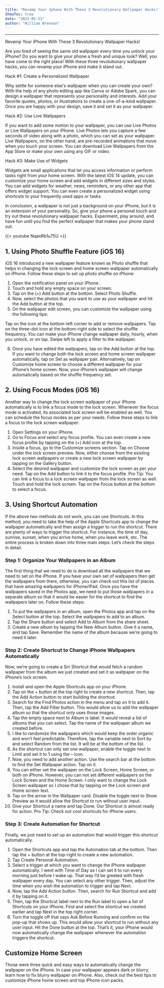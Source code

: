```yaml
---
title: "Revamp Your Iphone With These 3 Revolutionary Wallpaper Hacks!"
ShowToc: true 
date: "2023-05-23"
author: "William Brennan"
---
```

*****
Revamp Your iPhone With These 3 Revolutionary Wallpaper Hacks!

Are you tired of seeing the same old wallpaper every time you unlock your iPhone? Do you want to give your phone a fresh and unique look? Well, you have come to the right place! With these three revolutionary wallpaper hacks, you can revamp your iPhone and make it stand out.

Hack #1: Create a Personalized Wallpaper

Why settle for someone else's wallpaper when you can create your own? With the help of any photo editing app like Canva or Adobe Spark, you can design a wallpaper that represents your personality and interests. Add your favorite quotes, photos, or illustrations to create a one-of-a-kind wallpaper. Once you are happy with your design, save it and set it as your wallpaper.

Hack #2: Use Live Wallpapers

If you want to add some motion to your wallpaper, you can use Live Photos or Live Wallpapers on your iPhone. Live Photos lets you capture a few seconds of video along with a photo, which you can set as your wallpaper. Live Wallpapers, on the other hand, are pre-recorded animations that move when you touch your screen. You can download Live Wallpapers from the App Store or make your own using any GIF or video.

Hack #3: Make Use of Widgets

Widgets are small applications that let you access information or perform tasks right from your home screen. With the latest iOS 14 update, you can customize your home screen and add widgets in different sizes and styles. You can add widgets for weather, news, reminders, or any other app that offers widget support. You can even create a personalized widget using shortcuts to your frequently used apps or tasks.

In conclusion, a wallpaper is not just a background on your iPhone, but it is an extension of your personality. So, give your phone a personal touch and try out these revolutionary wallpaper hacks. Experiment, play around, and have fun until you find the perfect wallpaper that makes your phone stand out.

{{< youtube NqaxRb1u75U >}} 



## 1. Using Photo Shuffle Feature (iOS 16)


iOS 16 introduced a new wallpaper feature known as Photo shuffle that helps in changing the lock screen and home screen wallpaper automatically on iPhone. 
Follow these steps to set up photo shuffle on iPhone:
1. Open the notification panel on your iPhone. 
2. Touch and hold any empty space on your screen. 
3. Tap on the (+) Add button at the bottom. Select Photo Shuffle.
4. Now, select the photos that you want to use as your wallpaper and hit the Add button at the top.
5. On the wallpaper edit screen, you can customize the wallpaper using the following tips:

 
Tap on the icon at the bottom-left corner to add or remove wallpapers. Tap on the three-dot icon at the bottom-right side to select the shuffle frequency. You can make your iPhone change wallpaper daily, hourly, when you unlock, or on tap. Swipe left to apply a filter to the wallpaper.


6. Once you have edited the wallpapers, tap on the Add button at the top. If you want to change both the lock screen and home screen wallpaper automatically, tap on Set as wallpaper pair. Alternatively, tap on Customize home screen to choose a different wallpaper for your iPhone’s home screen. 
Now, your iPhone’s wallpaper will change automatically based on the shuffle frequency set. 

 
##  2. Using Focus Modes (iOS 16)


Another way to change the lock screen wallpaper of your iPhone automatically is to link a focus mode to the lock screen. Whenever the focus mode is activated, its associated lock screen will be enabled as well. You can schedule the focus modes as per your needs. 
Follow these steps to link a focus to the lock screen wallpaper:
1. Open Settings on your iPhone. 
2. Go to Focus and select any focus profile. You can even create a new focus profile by tapping on the (+) Add icon at the top. 
3. Inside a focus, go to the Customize screens section. Tap on Choose under the lock screen preview. Now, either choose from the existing lock screen wallpapers or create a new lock screen wallpaper by tapping on the Gallery button. 
4. Select the desired wallpaper and customize the lock screen as per your need. Tap on the Add button to link it to the focus profile.
Pro Tip: You can link a focus to a lock screen wallpaper from the lock screen as well. Touch and hold the lock screen. Tap on the Focus button at the bottom to select a focus. 

 
## 3. Using Shortcut Automation


If the above two methods do not work, you can use Shortcuts. In this method, you need to take the help of the Apple Shortcuts app to change the wallpaper automatically and then assign a trigger to run the shortcut. There are plenty of ways to trigger the shortcut. For instance, the time of day, sunrise, sunset, when you arrive home, when you leave work, etc.
The entire process is broken down into three main steps:
Let’s check the steps in detail. 

 
### Step 1: Organize Your Wallpapers in an Album


The first thing that we need to do is download all the wallpapers that we need to set on the iPhone. If you have your own set of wallpapers then get the wallpapers from there, otherwise, you can check out this list of places that have amazing wallpapers for iPhone/iPad.
Once you have the wallpapers saved in the Photos app, we need to put those wallpapers in a separate album so that it would be easier for the shortcut to find the wallpapers later on. Follow these steps:
1. To put the wallpapers in an album, open the Photos app and tap on the Select button at the top. Select the wallpapers to add to an album. 
2. Tap the Share button and select Add to Album from the share sheet.
3. Create a new album by tapping the New Album button. Give it a name, and tap Save. Remember the name of the album because we’re going to need it later.

 
### Step 2: Create Shortcut to Change iPhone Wallpapers Automatically


Now, we’re going to create a Siri Shortcut that would fetch a random wallpaper from the album we just created and set it as wallpaper on the iPhone’s lock screen.
1. Install and open the Apple Shortcuts app on your iPhone.
2. Tap on the + button at the top right to create a new shortcut. Then, tap the Add Action button to start building the shortcut.
3. Search for the Find Photos action in the menu and tap on it to add it. Then, tap the Add Filter button. This would allow us to add the wallpaper album so that the shortcut only uses those images.
4. Tap the empty space next to Album is label. It would reveal a list of albums that you can select. Tap the name of the wallpaper album we created before.
5. I like to randomize the wallpapers which would keep the order organic and won’t feel predictable. Therefore, tap the variable next to Sort by and select Random from the list. It will be at the bottom of the list.
6. As the shortcut can only set one wallpaper, enable the toggle next to Limit and set it to 1 using the – icon. 
7. Now, you need to add another action. Use the search bar at the bottom to find the Set Wallpaper action. Tap on it. 
8. You can either set the wallpaper on the Lock Screen, Home Screen, or both on iPhone. However, you can not set different wallpapers on the Lock Screen and the Home Screen. I only want to change the Lock Screen wallpaper so I chose that by tapping on the Lock screen and Home screen text.
9. Tap on the arrow in the Wallpaper card. Disable the toggle next to Show Preview as it would allow the Shortcut to run without user input.
10. Give your Shortcut a name and tap Done. Our Shortcut is almost ready for action.
Pro Tip: Check out cool shortcuts for iPhone users. 

 
### Step 3: Create Automation for Shortcut


Finally, we just need to set up an automation that would trigger this shortcut automatically.
1. Open the Shortcuts app and tap the Automation tab at the bottom. Then tap the + button at the top-right to create a new automation.
2. Tap Create Personal Automation.
3. Select a trigger at which you want to change the iPhone wallpaper automatically. I went with Time of Day as I can set it to run every morning just before I wake up. That way I’d be greeted with fresh wallpaper every day. You can select any other trigger. Then, adjust the time when you wish the automation to trigger and tap Next.
4. Now, tap the Add Action button. Then, search for Run Shortcut and add it by tapping on it.
5. Then, tap the Shortcut label next to the Run label to open a list of Shortcuts on your iPhone. Find and select the shortcut we created earlier and tap Next in the top right corner.
6. Turn the toggle off that says Ask Before Running and confirm on the pop-up that shows up. This would allow your shortcut to run without any user input. Hit the Done button at the top. 
That’s it, your iPhone would now automatically change the wallpaper whenever the automation triggers the shortcut.

 
## Customize Home Screen


Those were three quick and easy ways to automatically change the wallpaper on the iPhone. In case your wallpaper appears dark or blurry, learn how to fix blurry wallpaper on iPhone. Also, check out the best tips to customize iPhone home screen and top iPhone icon packs. 




